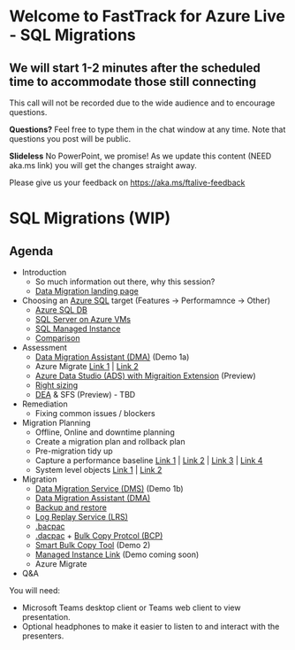 # Welcome to FastTrack for Azure Live - SQL Migrations 
## We will start 1-2 minutes after the scheduled time to accommodate those still connecting

This call will not be recorded due to the wide audience and to encourage questions.

**Questions?** Feel free to type them in the chat window at any time. Note that questions you post will be public.

**Slideless** No PowerPoint, we promise! As we update this content (NEED aka.ms link) you will get the changes straight away.

Please give us your feedback on https://aka.ms/ftalive-feedback

# SQL Migrations (WIP)
## Agenda
* Introduction 
    * So much information out there, why this session?
    * [Data Migration landing page](https://docs.microsoft.com/en-us/data-migration/)
* Choosing an [Azure SQL](https://docs.microsoft.com/en-us/azure/azure-sql/azure-sql-iaas-vs-paas-what-is-overview) target (Features -> Performamnce -> Other)
  * [Azure SQL DB](https://docs.microsoft.com/en-us/azure/azure-sql/database/)
  * [SQL Server on Azure VMs](https://docs.microsoft.com/en-us/azure/azure-sql/virtual-machines/)
  * [SQL Managed Instance](https://docs.microsoft.com/en-us/azure/azure-sql/managed-instance/)
  * [Comparison](https://techcommunity.microsoft.com/t5/fasttrack-for-azure/feature-comparison-of-azure-sql-database-azure-sql-managed/ba-p/3154789)
* Assessment
  * [Data Migration Assistant (DMA)](https://docs.microsoft.com/en-us/sql/dma/) (Demo 1a)
  * Azure Migrate [Link 1](https://docs.microsoft.com/en-us/azure/migrate/concepts-azure-sql-assessment-calculation) | [Link 2](https://docs.microsoft.com/en-us/azure/migrate/how-to-create-azure-sql-assessment#:~:text=%20Run%20an%20assessment%20as%20follows%3A%20%201,to%20which%20you%20want%20to%20migrate.%20See%20More.)
  * [Azure Data Studio (ADS) with Migraition Extension](https://docs.microsoft.com/en-us/sql/azure-data-studio/extensions/azure-sql-migration-extension)  (Preview)
  * [Right sizing](https://docs.microsoft.com/en-us/sql/dma/dma-sku-recommend-sql-db?view=sql-server-ver15)
  * [DEA](https://docs.microsoft.com/en-us/sql/dea/database-experimentation-assistant-overview?view=sql-server-ver15) & SFS (Preview) - TBD
* Remediation
  * Fixing common issues / blockers
* Migration Planning
  * Offline, Online and downtime planning
  * Create a migration plan and rollback plan
  * Pre-migration tidy up
  * Capture a performance baseline [Link 1](https://docs.microsoft.com/en-us/azure/azure-sql/virtual-machines/windows/performance-guidelines-best-practices-collect-baseline) | [Link 2](https://docs.microsoft.com/en-us/sql/relational-databases/performance/performance-monitoring-and-tuning-tools?view=sql-server-ver15) | [Link 3](https://docs.microsoft.com/en-us/sql/relational-databases/performance/establish-a-performance-baseline?view=sql-server-2017) | [Link 4](https://docs.microsoft.com/en-us/azure/azure-sql/migration-guides/managed-instance/sql-server-to-managed-instance-performance-baseline)
  * System level objects [Link 1](https://docs.microsoft.com/en-us/sql/relational-databases/databases/manage-metadata-when-making-a-database-available-on-another-server?view=sql-server-ver15) | [Link 2](https://techcommunity.microsoft.com/t5/azure-sql-blog/automate-migration-to-sql-managed-instance-using-azure/ba-p/830801)
* Migration
  * [Data Migration Service (DMS)](https://docs.microsoft.com/en-us/azure/dms/) (Demo 1b)
  * [Data Migration Assistant (DMA)](https://docs.microsoft.com/en-us/sql/dma/)
  * [Backup and restore](https://docs.microsoft.com/en-us/azure/azure-sql/managed-instance/restore-sample-database-quickstart)
  * [Log Replay Service (LRS)](https://docs.microsoft.com/en-us/azure/azure-sql/managed-instance/log-replay-service-migrate)
  * [.bacpac](https://docs.microsoft.com/en-us/sql/relational-databases/data-tier-applications/data-tier-applications?view=sql-server-ver15#bacpac)
  * [.dacpac](https://docs.microsoft.com/en-us/sql/relational-databases/data-tier-applications/data-tier-applications) + [Bulk Copy Protcol (BCP)](https://docs.microsoft.com/en-us/sql/tools/bcp-utility)
  * [Smart Bulk Copy Tool](https://docs.microsoft.com/en-us/samples/azure-samples/smartbulkcopy/smart-bulk-copy/) (Demo 2)
  * [Managed Instance Link](https://docs.microsoft.com/en-us/azure/azure-sql/managed-instance/link-feature) (Demo coming soon)
  * Azure Migrate
* Q&A

You will need:
* Microsoft Teams desktop client or Teams web client to view presentation.
* Optional headphones to make it easier to listen to and interact with the presenters.